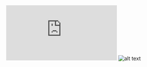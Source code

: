 ![alt text](https://github.com/MikeCamp1998/Machine-Learning/blob/main/Clustering_Research/Campiglia_2019.pdf)
![alt text](https://github.com/MikeCamp1998/Machine-Learning/blob/main/Clustering_Research/Clustering%20Research.jpg)
